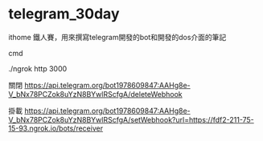 # telegram_30day
ithome 鐵人賽，用來撰寫telegram開發的bot和開發的dos介面的筆記

cmd

./ngrok http 3000

關閉
https://api.telegram.org/bot1978609847:AAHg8e-V_bNx78PCZok8uYzN8BYwlRScfgA/deleteWebhook


掛載
https://api.telegram.org/bot1978609847:AAHg8e-V_bNx78PCZok8uYzN8BYwlRScfgA/setWebhook?url=https://fdf2-211-75-15-93.ngrok.io/bots/receiver